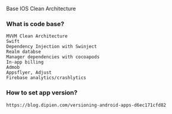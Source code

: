 Base IOS Clean Architecture

### What is code base?
    MVVM Clean Architecture
    Swift
    Dependency Injection with Swinject
    Realm databse
    Manager dependencies with cocoapods
    In-app billing
    Admob
    Appsflyer, Adjust
    Firebase analytics/crashlytics

### How to set app version?
    https://blog.dipien.com/versioning-android-apps-d6ec171cfd82